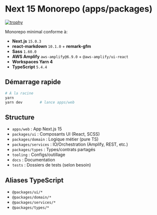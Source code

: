 # Next 15 Monorepo (apps/packages)
[![trophy](https://github-profile-trophy.vercel.app/?username=Jerem16&theme=onedark)](https://github.com/ryo-ma/github-profile-trophy)

Monorepo minimal conforme à:
- **Next.js** `15.0.3`
- **react-markdown** `10.1.0` + **remark-gfm**
- **Sass** `1.60.0`
- **AWS Amplify** `aws-amplify@6.9.0` + `@aws-amplify/ui-react`
- **Workspaces Yarn 4**
- **TypeScript** `5.4.4`

## Démarrage rapide

```bash
# À la racine
yarn
yarn dev        # lance apps/web
```

## Structure

- `apps/web` : App Next.js 15
- `packages/ui` : Composants UI (React, SCSS)
- `packages/domain` : Logique métier (pure TS)
- `packages/services` : IO/Orchestration (Amplify, REST, etc.)
- `packages/types` : Types/contrats partagés
- `tooling` : Configs/outillage
- `docs` : Documentation
- `tests` : Dossiers de tests (selon besoin)

## Aliases TypeScript

- `@packages/ui/*`
- `@packages/domain/*`
- `@packages/services/*`
- `@packages/types/*`
